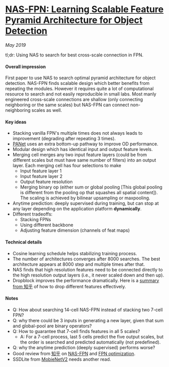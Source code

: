 # [NAS-FPN: Learning Scalable Feature Pyramid Architecture for Object Detection](https://arxiv.org/pdf/1904.07392.pdf)

_May 2019_

tl;dr: Using NAS to search for best cross-scale connection in FPN.

#### Overall impression
First paper to use NAS to search optimal pyramid architecture for object detection. NAS-FPN finds scalable design which better benefits from repeating the modules. However it requires quite a lot of computational resource to search and not easily reproducible in small labs. Most manly engineered cross-scale connections are shallow (only connecting neighboring or the same scales) but NAS-FPN can connect non-neighboring scales as well.

#### Key ideas
- Stacking vanilla FPN's multiple times does not always leads to improvement (degrading after repeating 3 times).
- [PANet](panet.md) uses an extra bottom-up pathway to improve OD performance. 
- Modular design which has identical input and output feature levels. 
- Merging cell merges any two input feature layers (could be from different scales but must have same number of filters) into an output layer. Each merging cell has four selections to make
	- Input feature layer 1
	- Input feature layer 2
	- Output feature resolution
	- Merging binary op (either sum or global pooling [This global pooling is different from the pooling op that squashes all spatial content]). The scaling is achieved by bilinear upsampling or maxpooling.
- Anytime prediction: deeply supervised during training, but can stop at any layer depending on the application platform **dynamically**.
- Different tradeoffs:
	- Stacking FPNs
	- Using different backbone
	- Adjusting feature dimension (channels of feat maps)

#### Technical details
- Cosine learning schedule helps stabilizing training process.
- The number of architectures converges after 8000 searches. The best architecture appears at 8000 step and multiple times after that. 
- NAS finds that high resolution features need to be connected directly to the high resolution output layers (i.e., it never scaled down and then up).
- Dropblock improves the performance dramatically. Here is a [summary from 知乎](https://www.zhihu.com/question/300940578) of how to drop different features effectively. 

#### Notes
- Q: How about searching 14-cell NAS-FPN instead of stacking two 7-cell FPN?
- Q: why there could be 3 inputs in generating a new layer, given that sum and global-pool are binary operators?
- Q: How to guarantee that 7-cell finds features in all 5 scales? 
	- A: For a 7-cell process, last 5 cells predict the five output scales, but the order is searched and predicted automatically (not predefined).
- Q: why the anytime prediction (deeply supervised) performs worse?
- Good review from [知乎](https://www.zhihu.com/question/320662763) on [NAS-FPN](https://zhuanlan.zhihu.com/p/63932921) and [FPN optimization](https://zhuanlan.zhihu.com/p/63047557).
- SSDLite from [MobieNetV2](mobilenets_v2.md) needs another read. 
